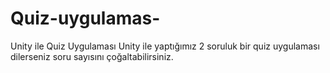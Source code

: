 # Quiz-uygulamas-
Unity ile Quiz Uygulaması
Unity ile yaptığımız 2 soruluk bir quiz uygulaması dilerseniz soru sayısını çoğaltabilirsiniz.
